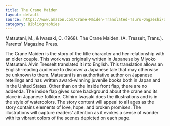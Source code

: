 ```yaml
---
title: The Crane Maiden
layout: default
source: https://www.amazon.com/Crane-Maiden-Translated-Tsuru-Ongaeshi/dp/B000NZSCG6/ref=sr_1_1?dchild=1&keywords=The+Crane+Maiden&qid=1619377176&s=books&sr=1-1
category: Bibliographies
---
```

Matsutani, M., & Iwasaki, C. (1968). The Crane Maiden. (A. Tresselt, Trans.). Parents' Magazine Press.

The Crane Maiden is the story of the title character and her relationship with an older couple. This work was originally written in Japanese by Miyoko Matsutani. Alvin Tresselt translated it into English. This translation allows an English-reading audience to discover a Japanese tale that may otherwise be unknown to them. Matsutani is an authoritative author on Japanese retellings and has written award-winning juvenile books both in Japan and in the United States. Other than on the inside front flap, there are no addenda. The inside flap gives some background about the crane and its place in Japanese folklore. Chihiro Iwasaki does the illustrations and is in the style of watercolors. The story content will appeal to all ages as the story contains elements of love, hope, and broken promises. The illustrations will capture readers' attention as it evokes a sense of wonder with its vibrant colors of the scenes depicted on each page.
